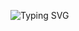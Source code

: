 ![Typing SVG](https://readme-typing-svg.herokuapp.com?font=Ubuntu&size=22&duration=5900&pause=500&color=1D3EF7&width=435&lines=%D0%A0%D0%B5%D1%88%D0%B5%D0%BD%D0%B8%D0%B5+%22%D0%A2%D0%B8%D0%BD%D1%8C%D0%BA%D0%BE%D1%84%D1%84+%D0%BE%D0%B1%D1%80%D0%B0%D0%B7%D0%BE%D0%B2%D0%B0%D0%BD%D0%B8%D0%B5%22;by+SpOOn)
